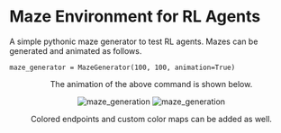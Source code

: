 # Maze Environment for RL Agents
A simple pythonic maze generator to test RL agents. Mazes can be generated and animated as follows.

```
maze_generator = MazeGenerator(100, 100, animation=True)
```

<div align="center">

The animation of the above command is shown below.

![maze_generation](https://github.com/user-attachments/assets/a820425c-4aa1-45c8-9024-859bc9276731) ![maze_generation](https://github.com/user-attachments/assets/ecf896a8-802a-4132-b917-f9af9c9d2a1a)


Colored endpoints and custom color maps can be added as well.


</div>
